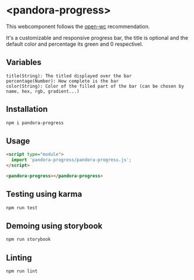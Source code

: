 # \<pandora-progress>

This webcomponent follows the [open-wc](https://github.com/open-wc/open-wc) recommendation.

It's a customizable and responsive progress bar, the title is optional and the default color and percentage its green and 0 
respectivel.

## Variables
    title(String): The titled displayed over the bar
    percentage(Number): How complete is the bar
    color(String): Color of the filled part of the bar (can be chosen by name, hex, rgb, gradient...)

## Installation
```bash
npm i pandora-progress
```

## Usage
```html
<script type="module">
  import 'pandora-progress/pandora-progress.js';
</script>

<pandora-progress></pandora-progress>
```

## Testing using karma
```bash
npm run test
```

## Demoing using storybook
```bash
npm run storybook
```

## Linting
```bash
npm run lint
```
